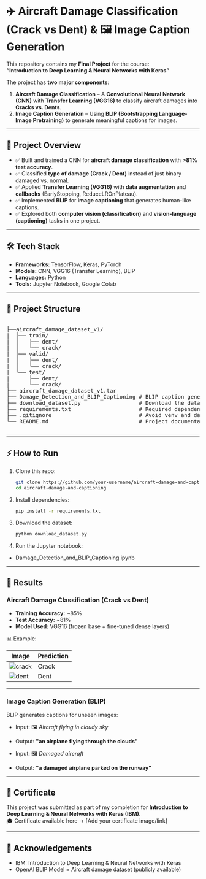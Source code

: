 # ✈️ Aircraft Damage Classification (Crack vs Dent) & 🖼️ Image Caption Generation  

This repository contains my **Final Project** for the course:  
**“Introduction to Deep Learning & Neural Networks with Keras”**  

The project has **two major components**:  

1. **Aircraft Damage Classification** – A **Convolutional Neural Network (CNN)** with **Transfer Learning (VGG16)** to classify aircraft damages into **Cracks vs. Dents**.  
2. **Image Caption Generation** – Using **BLIP (Bootstrapping Language-Image Pretraining)** to generate meaningful captions for images.  

---

## 📌 Project Overview  

- ✅ Built and trained a CNN for **aircraft damage classification** with **>81% test accuracy**.  
- ✅ Classified **type of damage (Crack / Dent)** instead of just binary damaged vs. normal.  
- ✅ Applied **Transfer Learning (VGG16)** with **data augmentation** and **callbacks** (EarlyStopping, ReduceLROnPlateau).  
- ✅ Implemented **BLIP** for **image captioning** that generates human-like captions.  
- ✅ Explored both **computer vision (classification)** and **vision-language (captioning)** tasks in one project.  

---

## 🛠️ Tech Stack  

- **Frameworks:** TensorFlow, Keras, PyTorch  
- **Models:** CNN, VGG16 (Transfer Learning), BLIP  
- **Languages:** Python  
- **Tools:** Jupyter Notebook, Google Colab  

---

## 📂 Project Structure  

<pre>
  
├──aircraft_damage_dataset_v1/
|  ├── train/
|  │   ├── dent/
|  │   └── crack/
|  ├── valid/
|  │   ├── dent/
|  │   └── crack/
|  └── test/
|      ├── dent/
|      └── crack/ 
├── aircraft_damage_dataset_v1.tar
├── Damage_Detection_and_BLIP_Captioning # BLIP caption generation
├── download_dataset.py                  # Download the dataset
├── requirements.txt                     # Required dependencies
├── .gitignore                           # Avoid venv and dataset
└── README.md                            # Project documentation
  
</pre>

---

## ⚡ How to Run  

1. Clone this repo:  
   ```bash
   git clone https://github.com/your-username/aircraft-damage-and-captioning.git
   cd aircraft-damage-and-captioning

2. Install dependencies:
   ```bash
   pip install -r requirements.txt

3. Download the dataset:
   ```bash
   python download_dataset.py

4. Run the Jupyter notebook:

- Damage_Detection_and_BLIP_Captioning.ipynb

---

## 🚀 Results  

### Aircraft Damage Classification (Crack vs Dent)  
- **Training Accuracy:** ~85%  
- **Test Accuracy:** ~81%  
- **Model Used:** VGG16 (frozen base + fine-tuned dense layers)    

📊 Example:  

| Image | Prediction |
|-------|------------|
| ![crack](sample_images/crack.jpg) | Crack |
| ![dent](sample_images/dent.jpg)   | Dent |

---

### Image Caption Generation (BLIP)  

BLIP generates captions for unseen images:  

- Input: 🖼️ *Aircraft flying in cloudy sky*  
- Output: **"an airplane flying through the clouds"**  

- Input: 🖼️ *Damaged aircraft*  
- Output: **"a damaged airplane parked on the runway"**  

---

## 📜 Certificate  

This project was submitted as part of my completion for **Introduction to Deep Learning & Neural Networks with Keras (IBM)**.  
🎓 Certificate available here → [Add your certificate image/link]  

---

## 🙌 Acknowledgements

- IBM: Introduction to Deep Learning & Neural Networks with Keras
- OpenAI BLIP Model
= Aircraft damage dataset (publicly available)
   
